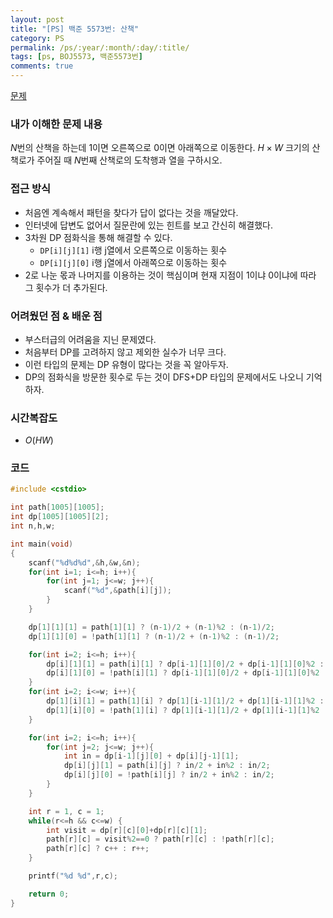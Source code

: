 ```yaml
---
layout: post
title: "[PS] 백준 5573번: 산책"
category: PS
permalink: /ps/:year/:month/:day/:title/
tags: [ps, BOJ5573, 백준5573번]
comments: true
---
```


[문제](https://www.acmicpc.net/problem/5573)

### 내가 이해한 문제 내용

$N$번의 산책을 하는데 1이면 오른쪽으로 0이면 아래쪽으로 이동한다. $H\times W$ 크기의 산책로가 주어질 때 $N$번째 산책로의 도착행과 열을 구하시오.

### 접근 방식

* 처음엔 계속해서 패턴을 찾다가 답이 없다는 것을 깨달았다.
* 인터넷에 답변도 없어서 질문란에 있는 힌트를 보고 간신히 해결했다.
* 3차원 DP 점화식을 통해 해결할 수 있다.
  * `DP[i][j][1]` i행 j열에서 오른쪽으로 이동하는 횟수
  * `DP[i][j][0]` i행 j열에서 아래쪽으로 이동하는 횟수
* 2로 나눈 몫과 나머지를 이용하는 것이 핵심이며 현재 지점이 1이냐 0이냐에 따라 그 횟수가 더 추가된다.

### 어려웠던 점 & 배운 점

* 부스터급의 어려움을 지닌 문제였다.
* 처음부터 DP를 고려하지 않고 제외한 실수가 너무 크다.
* 이런 타입의 문제는 DP 유형이 많다는 것을 꼭 알아두자.
* DP의 점화식을 방문한 횟수로 두는 것이 DFS+DP 타입의 문제에서도 나오니 기억하자.

### 시간복잡도

* $O(HW)$

### 코드

```c++
#include <cstdio>

int path[1005][1005];
int dp[1005][1005][2];
int n,h,w;

int main(void)
{
    scanf("%d%d%d",&h,&w,&n);
    for(int i=1; i<=h; i++){
        for(int j=1; j<=w; j++){
            scanf("%d",&path[i][j]);
        }
    }

    dp[1][1][1] = path[1][1] ? (n-1)/2 + (n-1)%2 : (n-1)/2;
    dp[1][1][0] = !path[1][1] ? (n-1)/2 + (n-1)%2 : (n-1)/2;

    for(int i=2; i<=h; i++){
        dp[i][1][1] = path[i][1] ? dp[i-1][1][0]/2 + dp[i-1][1][0]%2 : dp[i-1][1][0]/2;
        dp[i][1][0] = !path[i][1] ? dp[i-1][1][0]/2 + dp[i-1][1][0]%2 : dp[i-1][1][0]/2;
    }
    for(int i=2; i<=w; i++){
        dp[1][i][1] = path[1][i] ? dp[1][i-1][1]/2 + dp[1][i-1][1]%2 : dp[1][i-1][1]/2;
        dp[1][i][0] = !path[1][i] ? dp[1][i-1][1]/2 + dp[1][i-1][1]%2 : dp[1][i-1][1]/2;
    }

    for(int i=2; i<=h; i++){
        for(int j=2; j<=w; j++){
            int in = dp[i-1][j][0] + dp[i][j-1][1];
            dp[i][j][1] = path[i][j] ? in/2 + in%2 : in/2;
            dp[i][j][0] = !path[i][j] ? in/2 + in%2 : in/2;
        }
    }

    int r = 1, c = 1;
    while(r<=h && c<=w) {
        int visit = dp[r][c][0]+dp[r][c][1];
        path[r][c] = visit%2==0 ? path[r][c] : !path[r][c];
        path[r][c] ? c++ : r++;
    }

    printf("%d %d",r,c);

    return 0;
}
```

